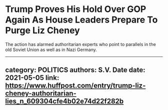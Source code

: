 # Trump Proves His Hold Over GOP Again As House Leaders Prepare To Purge Liz Cheney

The action has alarmed authoritarian experts who point to parallels in the old Soviet Union as well as in Nazi Germany.

---
category: POLITICS
authors: S.V. Date
date: 2021-05-05
link: https://www.huffpost.com/entry/trump-liz-cheney-authoritarian-lies_n_609304cfe4b02e74d22f282b
---
